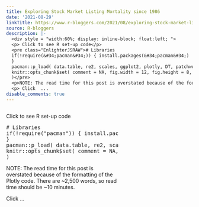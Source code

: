 ```yaml
---
title: Exploring Stock Market Listing Mortality since 1986
date: '2021-08-29'
linkTitle: https://www.r-bloggers.com/2021/08/exploring-stock-market-listing-mortality-since-1986/
source: R-bloggers
description: |-
  <div style = "width:60%; display: inline-block; float:left; ">
  <p> Click to see R set-up code</p>
  <pre class="EnlighterJSRAW"># Libraries
  if(!require(&#34;pacman&#34;)) { install.packages(&#34;pacman&#34;)
  }
  pacman::p_load( data.table, re2, scales, ggplot2, plotly, DT, patchwork, survival, ggfortify, scales) # Set knitr params
  knitr::opts_chunk$set( comment = NA, fig.width = 12, fig.height = 8, out.width = &#039;100%&#039;
  )</pre>
  <p>NOTE: The read time for this post is overstated because of the formatting of the Plotly code. There are ~2,500 words, so read time should be ~10 minutes.</p>
  <p> Click  ...
disable_comments: true
---
```

<div style = "width:60%; display: inline-block; float:left; ">
<p> Click to see R set-up code</p>
<pre class="EnlighterJSRAW"># Libraries
if(!require(&#34;pacman&#34;)) { install.packages(&#34;pacman&#34;)
}
pacman::p_load( data.table, re2, scales, ggplot2, plotly, DT, patchwork, survival, ggfortify, scales) # Set knitr params
knitr::opts_chunk$set( comment = NA, fig.width = 12, fig.height = 8, out.width = &#039;100%&#039;
)</pre>
<p>NOTE: The read time for this post is overstated because of the formatting of the Plotly code. There are ~2,500 words, so read time should be ~10 minutes.</p>
<p> Click  ...
